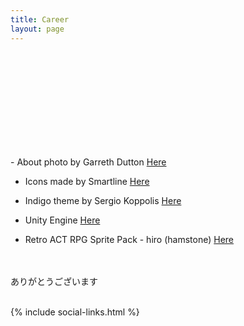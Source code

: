 ```yaml
---
title: Career
layout: page
---
```


<div class="center"><svg class="selfie"><use xlink:href="#icon-thx"></use></svg></div>

<br>
- About photo by Garreth Dutton <a class="link" href="http://www.garethdutton.com" title="Garreth Dutton" target="_blank">Here</a> 

- Icons made by Smartline <a class="link" href="https://www.flaticon.com/authors/smartline" title="Smartline" target="_blank">Here</a>

- Indigo theme by Sergio Koppolis <a class="link" href="https://github.com/sergiokopplin/indigo" target="_blank">Here</a> 

- Unity Engine <a class="link" href="https://unity.com/" target="_blank">Here</a>

- Retro ACT RPG Sprite Pack - hiro (hamstone) <a class="link" href="https://assetstore.unity.com/packages/2d/characters/retro-act-rpg-sprite-pack-01-71965" target="_blank">Here</a>
<br>
<br>
<div class="center">ありがとうございます</div>


<br>

{% include social-links.html %}